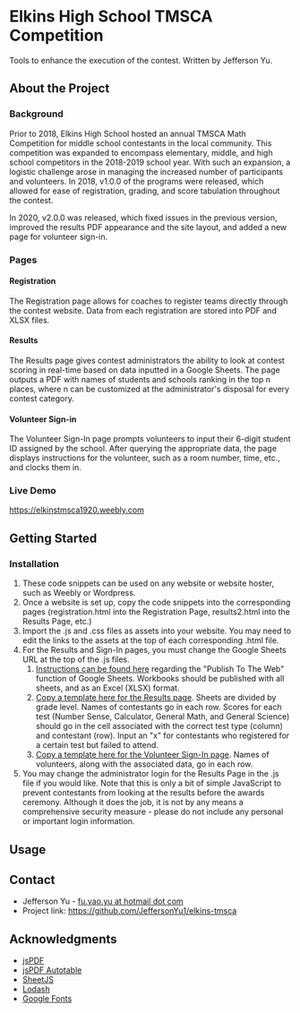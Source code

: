 # Elkins High School TMSCA Competition
Tools to enhance the execution of the contest. Written by Jefferson Yu.

## About the Project
### Background
Prior to 2018, Elkins High School hosted an annual TMSCA Math Competition for middle school contestants in the local community. This competition was expanded to encompass elementary, middle, and high school competitors in the 2018-2019 school year. With such an expansion, a logistic challenge arose in managing the increased number of participants and volunteers. In 2018, v1.0.0 of the programs were released, which allowed for ease of registration, grading, and score tabulation throughout the contest.

In 2020, v2.0.0 was released, which fixed issues in the previous version, improved the results PDF appearance and the site layout, and added a new page for volunteer sign-in. 

### Pages
#### Registration
The Registration page allows for coaches to register teams directly through the contest website. Data from each registration are stored into PDF and XLSX files.

#### Results
The Results page gives contest administrators the ability to look at contest scoring in real-time based on data inputted in a Google Sheets. The page outputs a PDF with names of students and schools ranking in the top n places, where n can be customized at the administrator's disposal for every contest category.

#### Volunteer Sign-in
The Volunteer Sign-In page prompts volunteers to input their 6-digit student ID assigned by the school. After querying the appropriate data, the page displays instructions for the volunteer, such as a room number, time, etc., and clocks them in.

### Live Demo
https://elkinstmsca1920.weebly.com

## Getting Started

### Installation
1. These code snippets can be used on any website or website hoster, such as Weebly or Wordpress.
2. Once a website is set up, copy the code snippets into the corresponding pages (registration.html into the Registration Page, results2.html into the Results Page, etc.)
3. Import the .js and .css files as assets into your website. You may need to edit the links to the assets at the top of each corresponding .html file.
4. For the Results and Sign-In pages, you must change the Google Sheets URL at the top of the .js files. 
    1. [Instructions can be found here](https://sites.google.com/a/ccpsnet.net/googletraining/faq/FAQ-Drive/how-do-i-publish-a-sheet-to-the-web-and-what-does-that-mean) regarding the "Publish To The Web" function of Google Sheets. Workbooks should be published with all sheets, and as an Excel (XLSX) format.
    2. [Copy a template here for the Results page](https://docs.google.com/spreadsheets/d/1QWfdL1PTMwvLUxc9Rhd-SO924D1JkRuUMqtMaqG8Fdc/edit?usp=sharing). Sheets are divided by grade level. Names of contestants go in each row. Scores for each test (Number Sense, Calculator, General Math, and General Science) should go in the cell associated with the correct test type (column) and contestant (row). Input an "x" for contestants who registered for a certain test but failed to attend.
    3. [Copy a template here for the Volunteer Sign-In page](https://docs.google.com/spreadsheets/d/1QuSMbv_N-P6LOjn3ms9NcP7FbeVOWpNxRPLzY7l-kHE/copy?usp=sharing). Names of volunteers, along with the associated data, go in each row.
5. You may change the administrator login for the Results Page in the .js file if you would like. Note that this is only a bit of simple JavaScript to prevent contestants from looking at the results before the awards ceremony. Although it does the job, it is not by any means a comprehensive security measure - please do not include any personal or important login information. 

## Usage

## Contact
* Jefferson Yu - [fu.yao.yu at hotmail dot com](mailto:fu.yao.yu@hotmail.com)
* Project link: https://github.com/JeffersonYu1/elkins-tmsca

## Acknowledgments
* [jsPDF](https://github.com/parallax/jsPDF)
* [jsPDF Autotable](https://github.com/simonbengtsson/jsPDF-AutoTable)
* [SheetJS](https://github.com/SheetJS/sheetjs)
* [Lodash](https://lodash.com/)
* [Google Fonts](https://fonts.google.com/)
